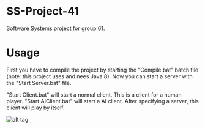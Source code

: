 # SS-Project-41
Software Systems project for group 61.

# Usage
First you have to compile the project by starting the "Compile.bat" batch file (note: this project uses and nees Java 8).
Now you can start a server with the "Start Server.bat" file.

"Start Client.bat" will start a normal client. This is a client for a human player.
"Start AIClient.bat" will start a AI client. After specifying a server, this client will play by itself.

![alt tag](https://travis-ci.com/TiesB/SS-Project-41.svg?token=REe8HaejobMj8KWxGpiy&branch=projectrules)
